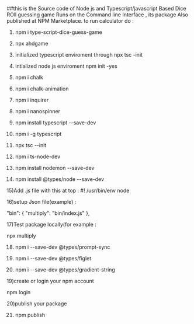 ##this is the Source code of Node js and Typescript/javascript Based Dice ROll guessing game Runs on the Command line Interface , its package Also published at NPM Marketplace. to run calculator do :

1) npm i type-script-dice-guess-game

2) npx ahdgame

3) initialized typescript enviroment through npx tsc -init

4) intialized node js enviroment npm init -yes

5) npm i chalk 

6) npm i chalk-animation 

7) npm i inquirer

8) npm i nanospinner

9) npm install typescript --save-dev

10) npm i -g typescript 

11) npx tsc --init

12) npm i ts-node-dev

13) npm install nodemon --save-dev

14) npm install @types/node --save-dev

15)Add .js file with this at top : #! /usr/bin/env node

16)setup Json file(example) :

"bin": { "multiply": "bin/index.js" },

17)Test package locally(for example :

npx multiply

18) npm i --save-dev @types/prompt-sync

19) npm i --save-dev @types/figlet

20) npm i --save-dev @types/gradient-string

19)create or login your npm account

npm login

20)publish your package

21) npm publish

